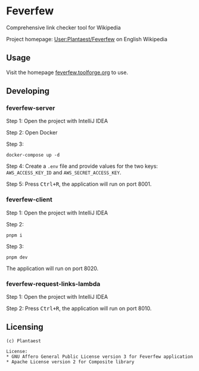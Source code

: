 # Feverfew

Comprehensive link checker tool for Wikipedia

Project homepage: [User:Plantaest/Feverfew](https://en.wikipedia.org/wiki/User:Plantaest/Feverfew) on English Wikipedia

## Usage

Visit the homepage [feverfew.toolforge.org](https://feverfew.toolforge.org/) to use.

## Developing

### feverfew-server

Step 1: Open the project with IntelliJ IDEA

Step 2: Open Docker

Step 3: 

```
docker-compose up -d
```

Step 4: Create a `.env` file and provide values for the two keys: `AWS_ACCESS_KEY_ID` and `AWS_SECRET_ACCESS_KEY`.

Step 5: Press <kbd>Ctrl+R</kbd>, the application will run on port 8001.

### feverfew-client

Step 1: Open the project with IntelliJ IDEA

Step 2:

```
pnpm i
```

Step 3:

```
pnpm dev
```

The application will run on port 8020.

### feverfew-request-links-lambda

Step 1: Open the project with IntelliJ IDEA

Step 2: Press <kbd>Ctrl+R</kbd>, the application will run on port 8010.

## Licensing

```
(c) Plantaest

License:
* GNU Affero General Public License version 3 for Feverfew application
* Apache License version 2 for Composite library
```

